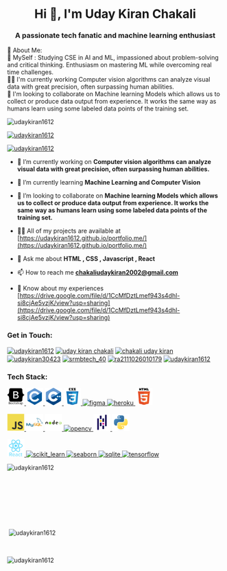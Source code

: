 
<h1 align="center">Hi 👋, I'm Uday Kiran Chakali</h1>
<h3 align="center">A passionate tech fanatic and machine learning enthusiast</h3>

💁 About Me:<br>
🤝 MySelf : Studying CSE in AI and ML, impassioned about problem-solving and critical thinking. Enthusiasm on mastering ML while overcoming real time challenges.<br>👨‍💻 I'm currently working Computer vision algorithms can analyze visual data with great precision, often surpassing human abilities.<br>👯 I'm looking to collaborate on Machine learning Models which allows us to collect or produce data output from experience. It works the same way as humans learn using some labeled data points of the training set.<br>

<p align="left"> <img src="https://komarev.com/ghpvc/?username=udaykiran1612&label=Profile%20views&color=0e75b6&style=flat" alt="udaykiran1612" /> </p>

<p align="left"> <a href="https://github.com/ryo-ma/github-profile-trophy"><img src="https://github-profile-trophy.vercel.app/?username=udaykiran1612" alt="udaykiran1612" /></a> </p>

<p align="left"> <a href="https://twitter.com/udaykiran1612" target="blank"><img src="https://img.shields.io/twitter/follow/udaykiran1612?logo=twitter&style=for-the-badge" alt="udaykiran1612" /></a> </p>

- 🔭 I’m currently working on **Computer vision algorithms can analyze visual data with great precision, often surpassing human abilities.**

- 🌱 I’m currently learning **Machine Learning and Computer Vision**

- 👯 I’m looking to collaborate on **Machine learning Models which allows us to collect or produce data output from experience. It works the same way as humans 
   learn using some labeled data points of the training set.**

- 👨‍💻 All of my projects are available at [https://udaykiran1612.github.io/portfolio.me/](https://udaykiran1612.github.io/portfolio.me/)

- 💬 Ask me about **HTML , CSS , Javascript , React**

- 📫 How to reach me **chakaliudaykiran2002@gmail.com**

- 📄 Know about my experiences [https://drive.google.com/file/d/1CcMfDztLmef943s4dhl-si8cjAe5vzjK/view?usp=sharing](https://drive.google.com/file/d/1CcMfDztLmef943s4dhl-si8cjAe5vzjK/view?usp=sharing)

<h3 align="left">Get in Touch:</h3>
<p align="left">
<a href="https://twitter.com/udaykiran1612" target="blank"><img align="center" src="https://raw.githubusercontent.com/rahuldkjain/github-profile-readme-generator/master/src/images/icons/Social/twitter.svg" alt="udaykiran1612" height="30" width="40" /></a>
<a href="https://linkedin.com/in/uday kiran chakali" target="blank"><img align="center" src="https://raw.githubusercontent.com/rahuldkjain/github-profile-readme-generator/master/src/images/icons/Social/linked-in-alt.svg" alt="uday kiran chakali" height="30" width="40" /></a>
<a href="https://kaggle.com/chakali uday kiran" target="blank"><img align="center" src="https://raw.githubusercontent.com/rahuldkjain/github-profile-readme-generator/master/src/images/icons/Social/kaggle.svg" alt="chakali uday kiran" height="30" width="40" /></a>
<a href="https://instagram.com/udaykiran30423" target="blank"><img align="center" src="https://raw.githubusercontent.com/rahuldkjain/github-profile-readme-generator/master/src/images/icons/Social/instagram.svg" alt="udaykiran30423" height="30" width="40" /></a>
<a href="https://www.codechef.com/users/srmbtech_40" target="blank"><img align="center" src="https://cdn.jsdelivr.net/npm/simple-icons@3.1.0/icons/codechef.svg" alt="srmbtech_40" height="30" width="40" /></a>
<a href="https://www.hackerrank.com/ra2111026010179" target="blank"><img align="center" src="https://raw.githubusercontent.com/rahuldkjain/github-profile-readme-generator/master/src/images/icons/Social/hackerrank.svg" alt="ra2111026010179" height="30" width="40" /></a>
<a href="https://www.leetcode.com/udaykiran1612" target="blank"><img align="center" src="https://raw.githubusercontent.com/rahuldkjain/github-profile-readme-generator/master/src/images/icons/Social/leet-code.svg" alt="udaykiran1612" height="30" width="40" /></a>
</p>

<h3 align="left">Tech Stack:</h3>
<p align="left"> <a href="https://getbootstrap.com" target="_blank" rel="noreferrer"> <img src="https://raw.githubusercontent.com/devicons/devicon/master/icons/bootstrap/bootstrap-plain-wordmark.svg" alt="bootstrap" width="40" height="40"/> </a> <a href="https://www.cprogramming.com/" target="_blank" rel="noreferrer"> <img src="https://raw.githubusercontent.com/devicons/devicon/master/icons/c/c-original.svg" alt="c" width="40" height="40"/> </a> <a href="https://www.w3schools.com/cpp/" target="_blank" rel="noreferrer"> <img src="https://raw.githubusercontent.com/devicons/devicon/master/icons/cplusplus/cplusplus-original.svg" alt="cplusplus" width="40" height="40"/> </a> <a href="https://www.w3schools.com/css/" target="_blank" rel="noreferrer"> <img src="https://raw.githubusercontent.com/devicons/devicon/master/icons/css3/css3-original-wordmark.svg" alt="css3" width="40" height="40"/> </a> <a href="https://www.figma.com/" target="_blank" rel="noreferrer"> <img src="https://www.vectorlogo.zone/logos/figma/figma-icon.svg" alt="figma" width="40" height="40"/> </a> <a href="https://heroku.com" target="_blank" rel="noreferrer"> <img src="https://www.vectorlogo.zone/logos/heroku/heroku-icon.svg" alt="heroku" width="40" height="40"/> </a> <a href="https://www.w3.org/html/" target="_blank" rel="noreferrer"> <img src="https://raw.githubusercontent.com/devicons/devicon/master/icons/html5/html5-original-wordmark.svg" alt="html5" width="40" height="40"/> </a> <a href="https://developer.mozilla.org/en-US/docs/Web/JavaScript" target="_blank" rel="noreferrer"> <br><br><img src="https://raw.githubusercontent.com/devicons/devicon/master/icons/javascript/javascript-original.svg" alt="javascript" width="40" height="40"/> </a> <a href="https://www.mysql.com/" target="_blank" rel="noreferrer"> <img src="https://raw.githubusercontent.com/devicons/devicon/master/icons/mysql/mysql-original-wordmark.svg" alt="mysql" width="40" height="40"/> </a> <a href="https://nodejs.org" target="_blank" rel="noreferrer"> <img src="https://raw.githubusercontent.com/devicons/devicon/master/icons/nodejs/nodejs-original-wordmark.svg" alt="nodejs" width="40" height="40"/> </a> <a href="https://opencv.org/" target="_blank" rel="noreferrer"> <img src="https://www.vectorlogo.zone/logos/opencv/opencv-icon.svg" alt="opencv" width="40" height="40"/> </a> <a href="https://pandas.pydata.org/" target="_blank" rel="noreferrer"> <img src="https://raw.githubusercontent.com/devicons/devicon/2ae2a900d2f041da66e950e4d48052658d850630/icons/pandas/pandas-original.svg" alt="pandas" width="40" height="40"/> </a> <a href="https://www.python.org" target="_blank" rel="noreferrer"> <img src="https://raw.githubusercontent.com/devicons/devicon/master/icons/python/python-original.svg" alt="python" width="40" height="40"/> </a> <a href="https://reactjs.org/" target="_blank" rel="noreferrer"> <br><br><img src="https://raw.githubusercontent.com/devicons/devicon/master/icons/react/react-original-wordmark.svg" alt="react" width="40" height="40"/> </a> <a href="https://scikit-learn.org/" target="_blank" rel="noreferrer"> <img src="https://upload.wikimedia.org/wikipedia/commons/0/05/Scikit_learn_logo_small.svg" alt="scikit_learn" width="40" height="40"/> </a> <a href="https://seaborn.pydata.org/" target="_blank" rel="noreferrer"> <img src="https://seaborn.pydata.org/_images/logo-mark-lightbg.svg" alt="seaborn" width="40" height="40"/> </a> <a href="https://www.sqlite.org/" target="_blank" rel="noreferrer"> <img src="https://www.vectorlogo.zone/logos/sqlite/sqlite-icon.svg" alt="sqlite" width="40" height="40"/> </a> <a href="https://www.tensorflow.org" target="_blank" rel="noreferrer"> <img src="https://www.vectorlogo.zone/logos/tensorflow/tensorflow-icon.svg" alt="tensorflow" width="40" height="40"/> </a> </p>

<p><img align="left" src="https://github-readme-stats.vercel.app/api/top-langs?username=udaykiran1612&show_icons=true&locale=en&layout=compact" alt="udaykiran1612" /></p><br><br><br><br><br><br><br><br>

<p>&nbsp;<img align="center" src="https://github-readme-stats.vercel.app/api?username=udaykiran1612&show_icons=true&locale=en" alt="udaykiran1612" /></p><br>

<p><img align="center" src="https://github-readme-streak-stats.herokuapp.com/?user=udaykiran1612&" alt="udaykiran1612" /></p>
